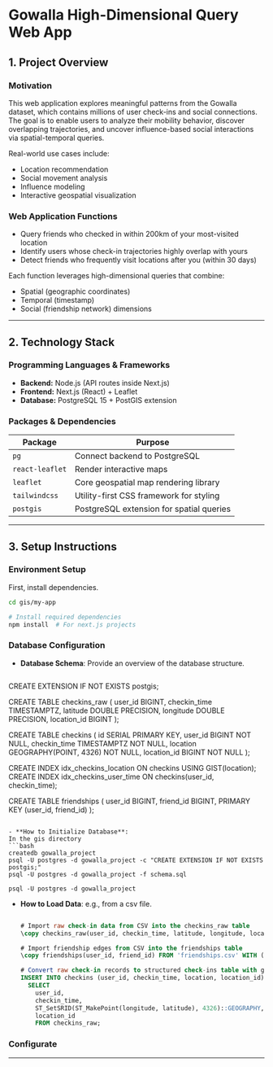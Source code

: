 # Gowalla High-Dimensional Query Web App

## 1. Project Overview

### Motivation

This web application explores meaningful patterns from the Gowalla dataset, which contains millions of user check-ins and social connections. The goal is to enable users to analyze their mobility behavior, discover overlapping trajectories, and uncover influence-based social interactions via spatial-temporal queries.

Real-world use cases include:

- Location recommendation  
- Social movement analysis  
- Influence modeling  
- Interactive geospatial visualization

### Web Application Functions

- Query friends who checked in within 200km of your most-visited location
- Identify users whose check-in trajectories highly overlap with yours
- Detect friends who frequently visit locations after you (within 30 days)

Each function leverages high-dimensional queries that combine:

- Spatial (geographic coordinates)
- Temporal (timestamp)
- Social (friendship network) dimensions

---

## 2. Technology Stack

### Programming Languages & Frameworks

- **Backend:** Node.js (API routes inside Next.js)  
- **Frontend:** Next.js (React) + Leaflet  
- **Database:** PostgreSQL 15 + PostGIS extension  

### Packages & Dependencies

| Package         | Purpose                                      |
|----------------|----------------------------------------------|
| `pg`           | Connect backend to PostgreSQL                |
| `react-leaflet`| Render interactive maps                      |
| `leaflet`      | Core geospatial map rendering library        |
| `tailwindcss`  | Utility-first CSS framework for styling      |
| `postgis`      | PostgreSQL extension for spatial queries     |

---

## 3. Setup Instructions
### Environment Setup
First, install dependencies.
```bash
cd gis/my-app

# Install required dependencies
npm install  # For next.js projects
```

### Database Configuration
- **Database Schema**: Provide an overview of the database structure.
  ```sql
CREATE EXTENSION IF NOT EXISTS postgis;

CREATE TABLE checkins_raw (
    user_id BIGINT,
    checkin_time TIMESTAMPTZ,
    latitude DOUBLE PRECISION,
    longitude DOUBLE PRECISION,
    location_id BIGINT
);

CREATE TABLE checkins (
    id SERIAL PRIMARY KEY,
    user_id BIGINT NOT NULL,
    checkin_time TIMESTAMPTZ NOT NULL,
    location GEOGRAPHY(POINT, 4326) NOT NULL,
    location_id BIGINT NOT NULL
);

CREATE INDEX idx_checkins_location ON checkins USING GIST(location);
CREATE INDEX idx_checkins_user_time ON checkins(user_id, checkin_time);

CREATE TABLE friendships (
    user_id BIGINT,
    friend_id BIGINT,
    PRIMARY KEY (user_id, friend_id)
);

  ```
  
- **How to Initialize Database**:
  In the gis directory
  ```bash
  createdb gowalla_project
  psql -U postgres -d gowalla_project -c "CREATE EXTENSION IF NOT EXISTS postgis;"
  psql -U postgres -d gowalla_project -f schema.sql

  psql -U postgres -d gowalla_project
  ```
- **How to Load Data**: e.g., from a csv file.
  ```sql

  # Import raw check-in data from CSV into the checkins_raw table
  \copy checkins_raw(user_id, checkin_time, latitude, longitude, location_id) FROM 'checkins.csv' WITH (FORMAT csv);

  # Import friendship edges from CSV into the friendships table
  \copy friendships(user_id, friend_id) FROM 'friendships.csv' WITH (FORMAT csv);

  # Convert raw check-in records to structured check-ins table with geography type for spatial queries
  INSERT INTO checkins (user_id, checkin_time, location, location_id)
    SELECT
      user_id,
      checkin_time,
      ST_SetSRID(ST_MakePoint(longitude, latitude), 4326)::GEOGRAPHY,
      location_id
      FROM checkins_raw;
  ```
### Configurate

---
